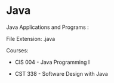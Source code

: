 # Java

Java Applications and Programs : 

File Extension: .java

Courses: 

- CIS 004 - Java Programming I 

- CST 338 - Software Design with Java 
